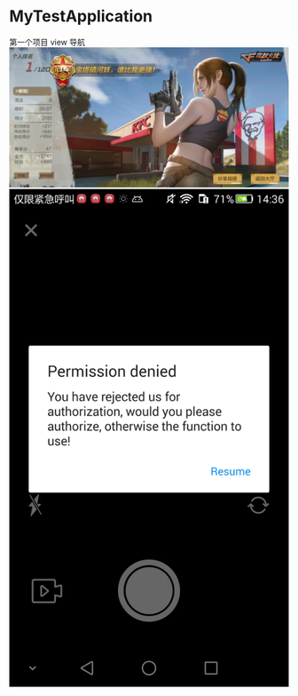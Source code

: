 # MyTestApplication
第一个项目
view 导航
![海合会](https://github.com/jet-yu/MyTestApplication/blob/master/app/src/main/res/raw/screenshot_20180107_132635.jpg)
![hah](https://github.com/jet-yu/MyTestApplication/blob/master/app/src/main/res/abc/screenshot_2018-01-11-14-36-26.jpeg)







